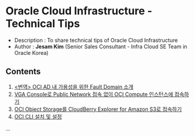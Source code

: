 # Oracle Cloud Infrastructure - Technical Tips

- Description : To share technical tips of Oracle Cloud Infrastructure
- Author : **Jesam Kim** (Senior Sales Consultant - Infra Cloud SE Team in Oracle Korea)

## Contents

1. [<번역> OCI AD 내 가용성을 위한 Fault Domain 소개](https://github.com/jesamkim/oci-tech/Fault_Domain.md)
2. [VGA Console로 Public Network 접속 없이 OCI Compute 인스턴스에 접속하기](https://github.com/jesamkim/oci-tech/VGA_Console.md)
3. [OCI Object Storage를 CloudBerry Explorer for Amazon S3로 접속하기](https://github.com/jesamkim/oci-tech/ObjectStorage_Cloud_Berry_S3.md)
4. [OCI CLI 설치 및 설정](https://github.com/jesamkim/oci-tech/Install_OCI_CLI.md)

...

